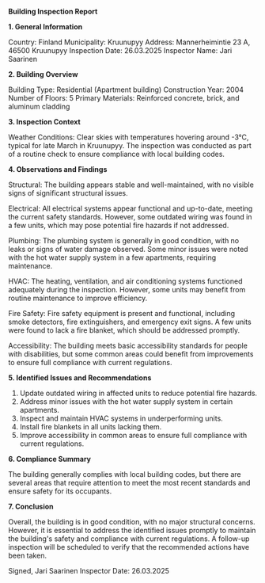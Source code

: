  **Building Inspection Report**

**1. General Information**

Country: Finland
Municipality: Kruunupyy
Address: Mannerheimintie 23 A, 46500 Kruunupyy
Inspection Date: 26.03.2025
Inspector Name: Jari Saarinen

**2. Building Overview**

Building Type: Residential (Apartment building)
Construction Year: 2004
Number of Floors: 5
Primary Materials: Reinforced concrete, brick, and aluminum cladding

**3. Inspection Context**

Weather Conditions: Clear skies with temperatures hovering around -3°C, typical for late March in Kruunupyy. The inspection was conducted as part of a routine check to ensure compliance with local building codes.

**4. Observations and Findings**

Structural: The building appears stable and well-maintained, with no visible signs of significant structural issues.

Electrical: All electrical systems appear functional and up-to-date, meeting the current safety standards. However, some outdated wiring was found in a few units, which may pose potential fire hazards if not addressed.

Plumbing: The plumbing system is generally in good condition, with no leaks or signs of water damage observed. Some minor issues were noted with the hot water supply system in a few apartments, requiring maintenance.

HVAC: The heating, ventilation, and air conditioning systems functioned adequately during the inspection. However, some units may benefit from routine maintenance to improve efficiency.

Fire Safety: Fire safety equipment is present and functional, including smoke detectors, fire extinguishers, and emergency exit signs. A few units were found to lack a fire blanket, which should be addressed promptly.

Accessibility: The building meets basic accessibility standards for people with disabilities, but some common areas could benefit from improvements to ensure full compliance with current regulations.

**5. Identified Issues and Recommendations**

1. Update outdated wiring in affected units to reduce potential fire hazards.
2. Address minor issues with the hot water supply system in certain apartments.
3. Inspect and maintain HVAC systems in underperforming units.
4. Install fire blankets in all units lacking them.
5. Improve accessibility in common areas to ensure full compliance with current regulations.

**6. Compliance Summary**

The building generally complies with local building codes, but there are several areas that require attention to meet the most recent standards and ensure safety for its occupants.

**7. Conclusion**

Overall, the building is in good condition, with no major structural concerns. However, it is essential to address the identified issues promptly to maintain the building's safety and compliance with current regulations. A follow-up inspection will be scheduled to verify that the recommended actions have been taken.

Signed,
Jari Saarinen
Inspector
Date: 26.03.2025